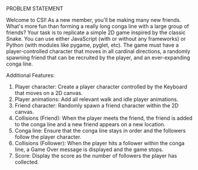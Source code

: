 PROBLEM STATEMENT

Welcome to CSI! As a new member, you'll be making many new friends. What's more fun than forming a really long conga line with a large group of friends? Your task is to replicate a simple 
2D game inspired by the classic Snake. You can use either JavaScript (with or without any frameworks) or Python (with modules like pygame, pyglet, etc). The game must have a player-controlled 
character that moves in all cardinal directions, a randomly spawning friend that can be recruited by the player, and an ever-expanding conga line.

Additional Features:
1. Player character: Create a player character controlled by the Keyboard that moves on a 2D canvas.
2. Player animations: Add all relevant walk and idle player animations.
3. Friend character: Randomly spawn a friend character within the 2D canvas.
4. Collisions (Friend): When the player meets the friend, the friend is added to the conga line and a new friend appears on a new location.
5. Conga line: Ensure that the conga line stays in order and the followers follow the player character.
6. Collisions (Follower): When the player hits a follower within the conga line, a Game Over message is displayed and the game stops.
7. Score: Display the score as the number of followers the player has collected.
